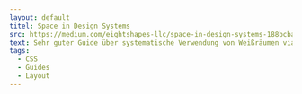 ```yaml
---
layout: default
titel: Space in Design Systems
src: https://medium.com/eightshapes-llc/space-in-design-systems-188bcbae0d62
text: Sehr guter Guide über systematische Verwendung von Weißräumen via CSS.
tags:
  - CSS
  - Guides
  - Layout
---
```

